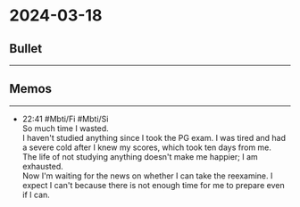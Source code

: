 # 2024-03-18

## Bullet
---

## Memos
---

- 22:41 #Mbti/Fi #Mbti/Si<br>So much time I wasted.<br>I haven't studied anything since I took the PG exam. I was tired and had a severe cold after I knew my scores, which took ten days from me.<br>The life of not studying anything doesn't make me happier; I am exhausted.<br>Now I'm waiting for the news on whether I can take the reexamine. I expect I can't because there is not enough time for me to prepare even if I can.